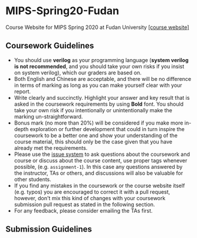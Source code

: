 # MIPS-Spring20-Fudan
Course Website for MIPS Spring 2020 at Fudan University
[[course website]](https://sunfloweraries.github.io/Assignments-for-MIPS2020/)

## Coursework Guidelines

- You should use **verilog** as your programming language (**system verilog is not recommended**, and you should take your own risks if you insist on system verilog),  which our graders are based on.
- Both English and Chinese are acceptable, and there will be no difference in terms of marking as long as you can make yourself clear with your report.
- Write clearly and succinctly. Highlight your answer and key result that is asked in the coursework requirements by using **Bold** font. You should take your own risk if you intentionally or unintentionally make the marking un-straightforward.
- Bonus mark (no more than 20%) will be considered if you make more in-depth exploration or further development that could in turn inspire the coursework to be a better one and show your understanding of the course material, this should only be the case given that you have already met the requirements.
- Please use the [issue system](https://github.com/SunflowerAries/Assignments-for-MIPS2020/issues) to ask questions about the coursework and course or discuss about the course content, use proper tags whenever possible, (e.g. `assignment-1`). In this case any questions answered by the instructor, TAs or others, and discussions will also be valuable for other students.
- If you find any mistakes in the coursework or the course website itself (e.g. typos) you are encouraged to correct it with a pull request, however, don't mix this kind of changes with your coursework submission pull request as stated in the following section.
- For any feedback, please consider emailing the TAs first.

## Submission Guidelines

